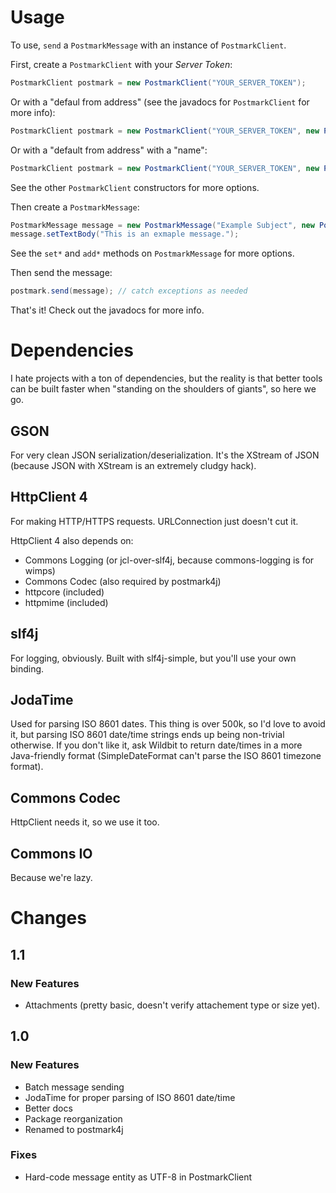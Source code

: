 # Usage
To use, `send` a `PostmarkMessage` with an instance of `PostmarkClient`.

First, create a `PostmarkClient` with your *Server Token*:

```java
PostmarkClient postmark = new PostmarkClient("YOUR_SERVER_TOKEN");
```

Or with a "defaul from address" (see the javadocs for `PostmarkClient` for more info):

```java
PostmarkClient postmark = new PostmarkClient("YOUR_SERVER_TOKEN", new PostmarkAddress("email@example.com"));
```

Or with a "default from address" with a "name":

```java
PostmarkClient postmark = new PostmarkClient("YOUR_SERVER_TOKEN", new PostmarkAddress("My Company", "email@example.com"));
```

See the other `PostmarkClient` constructors for more options.

Then create a `PostmarkMessage`:

```java
PostmarkMessage message = new PostmarkMessage("Example Subject", new PostmarkAddress("User Name", "user@example.org"));
message.setTextBody("This is an exmaple message.");
```

See the `set*` and `add*` methods on `PostmarkMessage` for more options.

Then send the message:

```java
postmark.send(message); // catch exceptions as needed
```

That's it! Check out the javadocs for more info.


# Dependencies
I hate projects with a ton of dependencies, but the reality is that better tools can be built faster when
"standing on the shoulders of giants", so here we go.

## GSON
For very clean JSON serialization/deserialization. It's the XStream of JSON (because JSON with XStream
is an extremely cludgy hack).

## HttpClient 4
For making HTTP/HTTPS requests. URLConnection just doesn't cut it.

HttpClient 4 also depends on:
* Commons Logging (or jcl-over-slf4j, because commons-logging is for wimps)
* Commons Codec (also required by postmark4j)
* httpcore (included)
* httpmime (included)

## slf4j
For logging, obviously. Built with slf4j-simple, but you'll use your own binding.

## JodaTime
Used for parsing ISO 8601 dates. This thing is over 500k, so I'd love to avoid it, but parsing ISO 8601
date/time strings ends up being non-trivial otherwise. If you don't like it, ask Wildbit to return date/times
in a more Java-friendly format (SimpleDateFormat can't parse the ISO 8601 timezone format).

## Commons Codec
HttpClient needs it, so we use it too.

## Commons IO
Because we're lazy.


# Changes
## 1.1
### New Features
* Attachments (pretty basic, doesn't verify attachement type or size yet).

## 1.0
### New Features
* Batch message sending
* JodaTime for proper parsing of ISO 8601 date/time
* Better docs
* Package reorganization
* Renamed to postmark4j
### Fixes
* Hard-code message entity as UTF-8 in PostmarkClient
